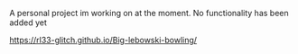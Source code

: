 A personal project im working on at the moment. No functionality has been added yet 

https://rl33-glitch.github.io/Big-lebowski-bowling/
